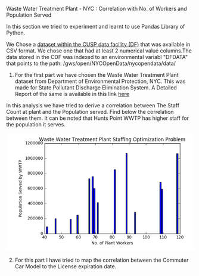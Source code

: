 Waste Water Treatment Plant - NYC : Correlation with No. of Workers and Population Served

In this section we tried to experiment and learnt to use Pandas Library of Python.

We Chose a [dataset within the CUSP data facility (DF)](https://datahub.cusp.nyu.edu/data-catalog) that was available in CSV format. We chose one that had at least 2 numerical value columns.The data stored in the CDF was indexed to an environmental variabl "DFDATA" that points to the path: /gws/open/NYCOpenData/nycopendata/data/

1. For the first part we have chosen the Waste Water Treatment Plant dataset from Department of Environmental Protection, NYC. This was made for State Pollutant Discharge Elimination System. A Detailed Report of the same is available in this link [here](http://www.nyc.gov/html/dep/pdf/harbor/spdes_bmp_report_2012.pdf)

In this analysis we have tried to derive a correlation between The Staff Count at plant and the Population served. Find below the correlation between them. It can be noted that Hunts Point WWTP has higher staff for the population it serves.

![solarpalette](screenshots/WWTP_Staff_Pop.bmp)

2. For this part I have tried to map the correlation between the Commuter Car Model to the License expiration date.
